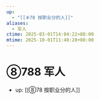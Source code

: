 ```yaml
---
up:
  - "[[⑧78 按职业分的人]]"
aliases:
  - 军人
ctime: 2025-03-01T14:04:22+08:00
mtime: 2025-10-01T11:40:28+08:00
---
```


# ⑧788 军人

- up: [[⑧78 按职业分的人]]
